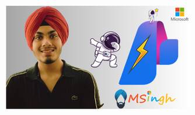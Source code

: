 ![Alt text](https://raw.githubusercontent.com/kuljotSB/AzureAIAgentService/refs/heads/main/Assets/azure_ai_agent.png)